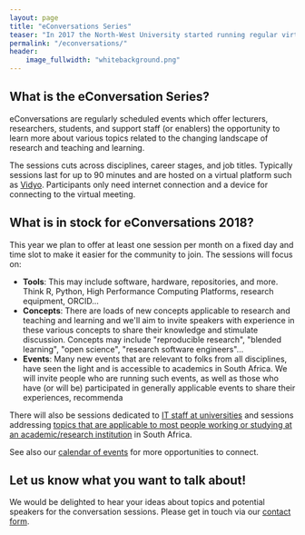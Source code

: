 ```yaml
---
layout: page
title: "eConversations Series"
teaser: "In 2017 the North-West University started running regular virtual conversation opportunities where topics relevant to today's teaching and learning and research environments were discussed with experts from all over the world. As part of <em>RCCP II</em> we would like to open these conversations up to all South African institutions."
permalink: "/econversations/"
header:
    image_fullwidth: "whitebackground.png"
---
```


## What is the eConversation Series?

eConversations are regularly scheduled events which offer lecturers, researchers, students, and support staff (or enablers) the opportunity to 
learn more about various topics related to the changing landscape of research and teaching and learning. 

The sessions cuts across disciplines, career stages, and job titles. Typically sessions last 
for up to 90 minutes and are hosted on a virtual platform such as 
[Vidyo](https://www.tenet.ac.za/services/vidyo). Participants only need internet connection
and a device for connecting to the virtual meeting.

## What is in stock for eConversations 2018?

This year we plan to offer at least one session per month on a fixed day and time slot to make
it easier for the community to join. The sessions will focus on:

- **Tools**: This may include software, hardware, repositories, and more. 
Think R, Python, High Performance Computing Platforms, research equipment, ORCID...
- **Concepts**: There are loads of new concepts applicable to research and teaching 
and learning and we'll aim to invite speakers with experience in these various concepts 
to share their knowledge and stimulate discussion. Concepts may include "reproducible research", 
"blended learning", "open science", "research software engineers"...
- **Events**: Many new events that are relevant to folks from all disciplines, have seen the light and is accessible to academics in South Africa. We will invite people who are running such events, as well 
as those who have (or will be) participated in generally applicable events to share their experiences,
recommenda

There will also be sessions dedicated to [IT staff at universities](https://tenet-rccpii.github.io/rccpii-2018/econversations/it/) and sessions addressing [topics that are applicable to most people working or studying at an academic/research institution](https://tenet-rccpii.github.io/rccpii-2018/econversations/general/) in South Africa.

See also our [calendar of events](https://calendar.google.com/calendar/embed?src=beg31jqblfp9bb2sd8eba2fpgs%40group.calendar.google.com&ctz=Africa%2FJohannesburg)
 for more opportunities to connect.

## Let us know what you want to talk about!

We would be delighted to hear your ideas about topics and potential speakers for the conversation sessions. 
Please get in touch via our [contact form](https://docs.google.com/forms/d/e/1FAIpQLScYQU2FSqHBsSOouSkZgS2Qmin2BGF7VIpXg1aSye55XF2VqQ/viewform?usp=sf_link).

